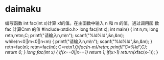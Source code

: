 # daimaku
编写函数 int fac(int x)计算 x!的值。在主函数中输入 n 和 m 的值，通过调用函 数 fac 计算Cnm 的值
#include<stdio.h>
long fac(int x);
int main()
{
 int n,m;
 long retn,retm,C;
 printf("请输入n,m\n");
 scanf("%ld%ld",&n,&m);
 while(n<0||m<0||n<m)
 {
  printf("请输入n,m\n");
  scanf("%ld%ld",&n,&m);
 }
 retn=fac(n);
 retm=fac(m);
 C=retn*1.0/fac(n-m)/retm;
 printf("C=%ld",C);
 return 0;
}
long fac(int x)
{
 if(x==0||x==1)
 return 1;
 if(x>1)
 return(x*fac(x-1));
}
